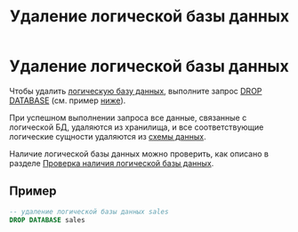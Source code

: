 ﻿---
layout: default
title: Удаление логической базы данных
nav_order: 2
parent: Управление схемой данных
grand_parent: Работа с системой
has_children: false
---

# Удаление логической базы данных

Чтобы удалить [логическую базу данных](../../../overview/main_concepts/logical_db/logical_db.md), 
выполните запрос [DROP DATABASE](../../../reference/sql_plus_requests/DROP_DATABASE/DROP_DATABASE.md) 
(см. пример [ниже](#пример)).

При успешном выполнении запроса все данные, связанные с логической БД, удаляются из хранилища, и 
все соответствующие логические сущности удаляются из [схемы данных](../../../overview/main_concepts/logical_schema/logical_schema.md).

Наличие логической базы данных можно проверить, как описано в разделе [Проверка наличия логической базы данных](../entity_presence_check/entity_presence_check.md#проверка-наличия-логической-базы-данных).

## Пример

``` sql
-- удаление логической базы данных sales
DROP DATABASE sales
```